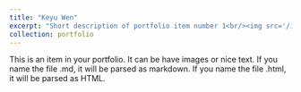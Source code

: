 ```yaml
---
title: "Keyu Wen"
excerpt: "Short description of portfolio item number 1<br/><img src='/images/Keyu_Wen.jpg'>"
collection: portfolio
---
```


This is an item in your portfolio. It can be have images or nice text. If you name the file .md, it will be parsed as markdown. If you name the file .html, it will be parsed as HTML. 
